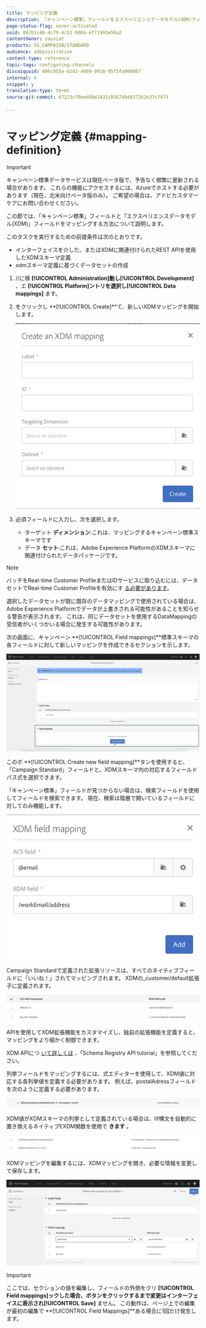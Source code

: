 ```yaml
---
title: マッピング定義
description: 「キャンペーン標準」フィールドをエクスペリエンスデータモデル(XDM)フィールドにマッピングする方法について説明します。
page-status-flag: never-activated
uuid: 867b1c4b-4c79-4c52-9d0a-ef71993e50a2
contentOwner: sauviat
products: SG_CAMPAIGN/STANDARD
audience: administration
content-type: reference
topic-tags: configuring-channels
discoiquuid: 406c955a-b2d2-4099-9918-95f5fa966067
internal: n
snippet: y
translation-type: tm+mt
source-git-commit: 67223cf8eed46e2431c03674bd837262e37c7473

---
```



# マッピング定義 {#mapping-definition}

>[!IMPORTANT]
>
>キャンペーン標準データサービスは現在ベータ版で、予告なく頻繁に更新される場合があります。 これらの機能にアクセスするには、Azureでホストする必要があります（現在、北米向けベータ版のみ）。 ご希望の場合は、アドビカスタマーケアにお問い合わせください。

この節では、「キャンペーン標準」フィールドと「エクスペリエンスデータモデル(XDM)」フィールドをマッピングする方法について説明します。

このタスクを実行するための前提条件は次のとおりです。

* インターフェイスを介した、またはXDMに関連付けられたREST APIを使用したXDMスキーマ定義
* xdmスキーマ定義に基づくデータセットの作成

1. //に移 **[!UICONTROL Administration]**動し**[!UICONTROL Development]** 、エ **[!UICONTROL Platform]**ントリを選択し**[!UICONTROL Data mappings]** ます。

1. をクリックし **[!UICONTROL Create]**て、新しいXDMマッピングを開始します。

   ![](assets/aep_createmapping.png)

1. 必須フィールドに入力し、次を選択します。

   * ターゲット **ディメンション**:これは、マッピングするキャンペーン標準スキーマです
   * データ **セット**:これは、Adobe Experience PlatformのXDMスキーマに関連付けられたデータパッケージです。

>[!NOTE]
>
>バッチをReal-time Customer ProfileまたはIDサービスに取り込むには、データセットでReal-time Customer Profileを有効にす [る必要があります](https://www.adobe.io/apis/experienceplatform/home/tutorials/alltutorials.html#!api-specification/markdown/narrative/tutorials/data_ingestion_tutorial/data_ingestion_tutorial.md)。
>
>選択したデータセットが既に既存のデータマッピングで使用されている場合は、Adobe Experience Platformでデータが上書きされる可能性があることを知らせる警告が表示されます。 これは、同じデータセットを使用するDataMappingの受信者がいくつかいる場合に発生する可能性があります。

次の画面に、キャンペーン **[!UICONTROL Field mappings]**標準スキーマの各フィールドに対して新しいマッピングを作成できるセクションを示します。

![](assets/aep_fieldmappings.png)

このボ **[!UICONTROL Create new field mapping]**タンを使用すると、「Campaign Standard」フィールドと、XDMスキーマ内の対応するフィールドパス式を選択できます。

「キャンペーン標準」フィールドが見つからない場合は、検索フィールドを使用してフィールドを検索できます。 現在、検索は階層で開いているフィールドに対してのみ機能します。

![](assets/aep_mapfield.png)

Campaign Standardで定義された拡張リソースは、すべてのネイティブフィールドに「いいね！」されてマッピングされます。 XDMの_customer/default拡張子に定義されます。

![](assets/aep_fieldscusmapping.png)

APIを使用してXDM拡張機能をカスタマイズし、独自の拡張機能を定義すると、マッピングをより細かく制御できます。

XDM APIにつ [いて詳しくは](https://www.adobe.io/apis/experienceplatform/home/xdm/xdmservices.html#!api-specification/markdown/narrative/tutorials/schema_registry_api_tutorial/schema_registry_api_tutorial.md) 、「Schema Registry API tutorial」を参照してください。

列挙フィールドをマッピングするには、式エディターを使用して、XDM値に対応する各列挙値を定義する必要があります。 例えば、postalAdressフィールドを次のように定義する必要があります。

![](assets/aep_enummapping.png)

XDM値がXDMスキーマの列挙として定義されている場合は、lif構文を自動的に置き換えるネイティブEXDM関数を使用で **きます** 。

![](assets/aep_enummappingexdm.png)

XDMマッピングを編集するには、XDMマッピングを開き、必要な情報を変更して保存します。

![](assets/aep_editmapping.png)

>[!IMPORTANT]
>
>ここでは、セクションの値を編集し、フィールドの外側をクリ **[!UICONTROL Field mappings]**ックした場合、ボタンをクリックするまで変更はインターフェイスに表示され**[!UICONTROL Save]** ません。 この動作は、ページ上での編集が最初の編集で **[!UICONTROL Field Mappings]**ある場合に1回だけ発生します。
